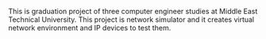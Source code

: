 This is graduation project of three computer engineer studies at Middle East Technical University. This project is network simulator and it creates virtual network environment and IP devices to test them.